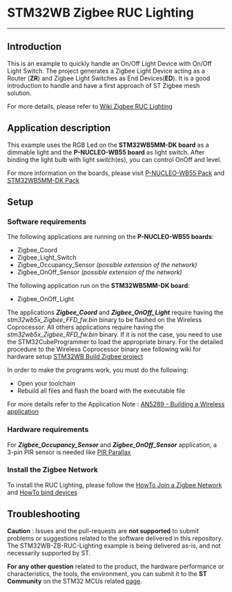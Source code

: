 # **STM32WB Zigbee RUC Lighting**

***

## Introduction

This is an example to quickly handle an On/Off Light Device with On/Off Light Switch.
The project generates a Zigbee Light Device acting as a Router (**ZR**) and Zigbee Light Switches as End Devices(**ED**).
It is a good introduction to handle and have a first approach of ST Zigbee mesh solution.

For more details, please refer to [Wiki Zigbee RUC Lighting](https://wiki.st.com/stm32mcu/wiki/Connectivity:Zigbee_Realistic_Use_Case_Lighting)

## Application description

This example uses the RGB Led on the **STM32WB5MM-DK board** as a dimmable light and the **P-NUCLEO-WB55 board** as light switch.
After binding the light bulb with light switch(es), you can control OnOff and level.

For more information on the boards, please visit [P-NUCLEO-WB55 Pack](https://www.st.com/en/evaluation-tools/p-nucleo-wb55.html) and [STM32WB5MM-DK Pack](https://www.st.com/en/evaluation-tools/stm32wb5mm-dk.html)

## Setup

### Software requirements

The following applications are running on the **P-NUCLEO-WB55 boards**:

- Zigbee_Coord
- Zigbee_Light_Switch
- Zigbee_Occupancy_Sensor _(possible extension of the network)_
- Zigbee_OnOff_Sensor _(possible extension of the network)_

The following application run on the **STM32WB5MM-DK board**:

- Zigbee_OnOff_Light

The applications ***Zigbee_Coord*** and ***Zigbee_OnOff_Light*** require having the *stm32wb5x_Zigbee_FFD_fw.bin* binary to be flashed on the Wireless Coprocessor. All others applications require having the *stm32wb5x_Zigbee_RFD_fw.bin* binary. If it is not the case, you need to use the STM32CubeProgrammer to load the appropriate binary.
For the detailed procedure to the Wireless Coprocessor binary see following wiki for hardware setup [STM32WB Build Zigbee project](https://wiki.st.com/stm32mcu/wiki/Connectivity:STM32WB_Build_Zigbee_Project)

In order to make the programs work, you must do the following:

- Open your toolchain
- Rebuild all files and flash the board with the executable file

For more details refer to the Application Note :  [AN5289 - Building a Wireless application](https://www.st.com/resource/en/application_note/an5289-how-to-build-wireless-applications-with-stm32wb-mcus-stmicroelectronics.pdf)

### Hardware requirements

For ***Zigbee_Occupancy_Sensor*** and ***Zigbee_OnOff_Sensor*** application, a 3-pin PIR sensor is needed like [PIR Parallax](https://www.parallax.com/product/pir-sensor-with-led-signal/)

### Install the Zigbee Network

To install the RUC Lighting, please follow the [HowTo Join a Zigbee Network](https://wiki.st.com/stm32mcu/wiki/Connectivity:Introduction_to_Zigbee_Realistic_Use_Case#HowTo_Join_Zigbee_Network) and [HowTo bind devices](https://wiki.st.com/stm32mcu/wiki/Connectivity:Introduction_to_Zigbee_Realistic_Use_Case#HowTo_bind_devices)

## Troubleshooting

**Caution** : Issues and the pull-requests are **not supported** to submit problems or suggestions related to the software delivered in this repository. The STM32WB-ZB-RUC-Lighting example is being delivered as-is, and not necessarily supported by ST.

**For any other question** related to the product, the hardware performance or characteristics, the tools, the environment, you can submit it to the **ST Community** on the STM32 MCUs related [page](https://community.st.com/s/topic/0TO0X000000BSqSWAW/stm32-mcus).

